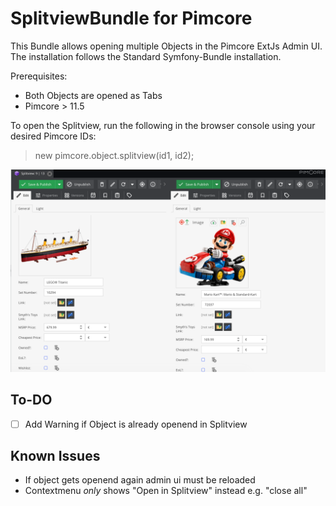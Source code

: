 # SplitviewBundle for Pimcore

This Bundle allows opening multiple Objects in the Pimcore ExtJs Admin UI. The installation follows the Standard Symfony-Bundle installation.

Prerequisites: 
- Both Objects are opened as Tabs
- Pimcore > 11.5

To open the Splitview, run the following in the browser console using your desired Pimcore IDs:
> new pimcore.object.splitview(id1, id2);

![Example Image](./public/images/demo-image.png)

## To-DO
- [ ] Add Warning if Object is already openend in Splitview

## Known Issues
- If object gets openend again admin ui must be reloaded
- Contextmenu *only* shows "Open in Splitview" instead e.g. "close all"